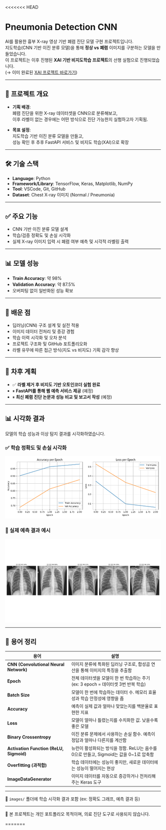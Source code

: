 <<<<<<< HEAD
#  Pneumonia Detection CNN

AI를 활용한 흉부 X-ray 영상 기반 폐렴 진단 모델 구현 프로젝트입니다.  
지도학습(CNN 기반 이진 분류 모델)을 통해 **정상 vs 폐렴** 이미지를 구분하는 모델을 만들었습니다.  
이 프로젝트는 이후 진행된 **XAI 기반 비지도학습 프로젝트**의 선행 실험으로 진행되었습니다.  
(→ 이미 완료된 [XAI 프로젝트 바로가기](https://github.com/soyomii/pneumonia-anomaly-xai))



---



## 🚧 프로젝트 개요

- **기획 배경**:  
  폐렴 진단을 위한 X-ray 데이터셋을 CNN으로 분류해보고,  
  이후 라벨이 없는 경우에는 어떤 방식으로 진단 가능한지 실험하고자 기획됨.

- **목표 설정**:  
  지도학습 기반 이진 분류 모델을 만들고,  
  성능 확인 후 추후 FastAPI 서비스 및 비지도 학습(XAI)으로 확장



---



## 🛠 기술 스택

- **Language**: Python  
- **Framework/Library**: TensorFlow, Keras, Matplotlib, NumPy  
- **Tool**: VSCode, Git, GitHub  
- **Dataset**: Chest X-ray 이미지 (Normal / Pneumonia)



---



## ✅ 주요 기능

- CNN 기반 이진 분류 모델 설계
- 학습/검증 정확도 및 손실 시각화
- 실제 X-ray 이미지 입력 시 폐렴 여부 예측 및 시각적 라벨링 출력



---



## 📊 모델 성능

- **Train Accuracy**: 약 98%  
- **Validation Accuracy**: 약 87.5%  
- 오버피팅 없이 일반화된 성능 확보



---



## 🧠 배운 점

- 딥러닝(CNN) 구조 설계 및 실전 적용
- 이미지 데이터 전처리 및 증강 경험
- 학습 이력 시각화 및 오차 분석
- 프로젝트 구조화 및 GitHub 포트폴리오화
- 라벨 유무에 따른 접근 방식(지도 vs 비지도) 기획 감각 향상



---



## 🚀 차후 계획

- ✅ **라벨 제거 후 비지도 기반 오토인코더 실험 완료**  
- ⏸ **FastAPI를 통해 웹 예측 서비스 제공** (예정)  
- ⏸ **최신 폐렴 진단 논문과 성능 비교 및 보고서 작성** (예정)



---


## 📊 시각화 결과

모델의 학습 성능과 이상 탐지 결과를 시각화하였습니다.




### ✅ 학습 정확도 및 손실 시각화  
![학습 정확도 및 손실 시각화](https://github.com/soyomii/pneumonia-detection-cnn/blob/main/images/%ED%95%99%EC%8A%B5%EC%A0%95%ED%99%95%EB%8F%84%20%EB%B0%8F%20%EC%86%90%EC%8B%A4%20%EC%8B%9C%EA%B0%81%EB%8F%84.png?raw=true)



### 🧪 실제 예측 결과 예시  
![실제 예측 결과 예시](https://github.com/soyomii/pneumonia-detection-cnn/blob/main/images/%EC%8B%A4%EC%A0%9C%20%EC%98%88%EC%B8%A1%20%EA%B2%B0%EA%B3%BC%20%EC%98%88%EC%8B%9C.png?raw=true)



---



## 📘 용어 정리

| 용어 | 설명 |
|------|------|
| **CNN (Convolutional Neural Network)** | 이미지 분류에 특화된 딥러닝 구조로, 합성곱 연산을 통해 이미지의 특징을 추출함 |
| **Epoch** | 전체 데이터셋을 모델이 한 번 학습하는 주기 (ex: 3 epoch = 데이터셋 3번 반복 학습) |
| **Batch Size** | 모델이 한 번에 학습하는 데이터 수. 메모리 효율성과 학습 안정성에 영향을 줌 |
| **Accuracy** | 예측이 실제 값과 얼마나 맞았는지를 백분율로 표현한 지표 |
| **Loss** | 모델이 얼마나 틀렸는지를 수치화한 값. 낮을수록 좋은 모델 |
| **Binary Crossentropy** | 이진 분류 문제에서 사용하는 손실 함수. 예측이 정답과 얼마나 다른지를 계산함 |
| **Activation Function (ReLU, Sigmoid)** | 뉴런이 활성화되는 방식을 정함. ReLU는 음수를 0으로 만들고, Sigmoid는 값을 0~1로 압축함 |
| **Overfitting (과적합)** | 학습 데이터에는 성능이 좋지만, 새로운 데이터에는 성능이 떨어지는 현상 |
| **ImageDataGenerator** | 이미지 데이터를 자동으로 증강하거나 전처리해주는 Keras 도구 |



---



📁 `images/` 폴더에 학습 시각화 결과 포함 (ex: 정확도 그래프, 예측 결과 등)



---




📌 본 프로젝트는 개인 포트폴리오 목적이며, 의료 진단 도구로 사용되지 않습니다.



=======

